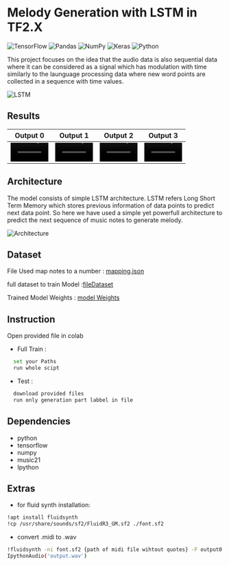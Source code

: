 
# Melody Generation with LSTM in TF2.X

![TensorFlow](https://img.shields.io/badge/TensorFlow-%23FF6F00.svg?style=for-the-badge&logo=TensorFlow&logoColor=white) ![Pandas](https://img.shields.io/badge/pandas-%23150458.svg?style=for-the-badge&logo=pandas&logoColor=white) ![NumPy](https://img.shields.io/badge/numpy-%23013243.svg?style=for-the-badge&logo=numpy&logoColor=white) ![Keras](https://img.shields.io/badge/Keras-%23D00000.svg?style=for-the-badge&logo=Keras&logoColor=white) ![Python](https://img.shields.io/badge/python-3670A0?style=for-the-badge&logo=python&logoColor=ffdd54)

This project focuses on the idea that the audio data is also sequential data where it can be considered as a signal which has modulation with time similarly to the launguage processing data where new word points are collected in a  sequence with time values.

![LSTM](https://user-images.githubusercontent.com/43870662/181872132-717809d6-4725-4e49-b8a9-5db5c9635458.png)


## Results

Output 0 | Output 1 | Output 2 | Output 3
:-: | :-: | :-: | :-:
<video src='https://user-images.githubusercontent.com/43870662/181871833-abe70431-0d84-47c8-8bf5-8b17d2a8ed8c.mp4' width=88/> | <video src='https://user-images.githubusercontent.com/43870662/181871868-2661c678-9286-4833-aa9b-84342bf84fd1.mp4' width=88/> | <video src='https://user-images.githubusercontent.com/43870662/181872089-25f80b9c-9ae5-4854-b140-c03fc28d802a.mp4' width=88/> |<video src='https://user-images.githubusercontent.com/43870662/181871869-ef9257ec-52b7-4f7e-9fc5-3e4a2bf21202.mp4' width=88/>





## Architecture
The model consists of simple LSTM architecture. LSTM refers Long Short Term Memory which stores previous information of data points to predict next data point. So here we have used a simple yet powerfull architecture to predict the next sequence of music notes to generate melody.

![Architecture](https://user-images.githubusercontent.com/43870662/181872130-29ebab4e-6fc4-4f41-b792-9bbec38dc60a.png)


## Dataset
File Used map notes to a number : [mapping.json](https://drive.google.com/file/d/1-58w_I8uzKFtp1kVk3DWZvAD9EhCO4al/view?usp=sharing)

full dataset to train Model :[fileDataset](https://drive.google.com/file/d/1-451sk3_bwL2EmU7PRZTYpfCKm_iwb1u/view?usp=sharing)

Trained Model Weights : [model Weights](https://drive.google.com/file/d/1c6-kpE5_aKlw33-bf7-WMvuLko97oP1s/view?usp=sharing)




## Instruction

Open provided file in colab
- Full Train : 
```bash
  set your Paths
  run whole scipt
```
    
- Test : 
```bash
  download provided files
  run only generation part labbel in file
```

## Dependencies
- python
- tensorflow
- numpy 
- music21
- Ipython

## Extras
- for fluid synth installation:
```bash
!apt install fluidsynth
!cp /usr/share/sounds/sf2/FluidR3_GM.sf2 ./font.sf2
```
- convert .midi to .wav
```bash
!fluidsynth -ni font.sf2 {path of midi file wihtout quotes} -F output0.wav -r 44100
IpythonAudio('output.wav')
```  
